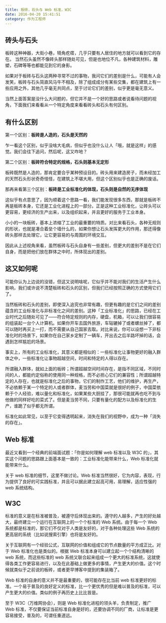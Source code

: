 ```yaml
---
title: 板砖，石头与 Web 标准，W3C
date: 2016-04-20 15:41:51
category: 作为工程师
---
```

## 砖头与石头
板砖这种神器，大街小巷，犄角疙瘩，几乎只要有人居住的地方就可以看到它的存在。
当然石头虽然不像砖头那样随处可见，但是也地位不凡，各种建筑材料，雕塑，石碑等等也都能见到它的身影。

如果对于板砖与石头这两种寻常不过的事物，我问它们的差别是什么，可能有人会发笑，板砖与石头简直风马牛不相及，除了组成成分有某些交集，都在建筑上有一些应用之外，其他几乎毫无共同点，至于讨论它们的差别，似乎更是毫无意义。

当然上面答案是没什么大问题的，但它并不是一个好的思路或者说看待问题的视角，下面我们来看看从一个特定角度来看看砖头和石头有何区别。

## 有什么区别
第一个区别：**板砖是人造的，石头是天然的**

乍一看这个区别，似乎没啥大毛病，但似乎也没什么让人「哦，就是这样」的感觉。我们会往下追问，然后呢，这又咋地？

第二个区别：**板砖符合特定的规格，石头则基本无定形**

板砖既然是人造的，那肯定要合乎某种预设目的。砖头用来建造房子，而未经加工的天然石头形状奇奇怪怪，在建筑上不堪大用，但这个区别似乎也是正确的废话。

那再来看第三个区别：**板砖是工业标准化的体现，石头则是自然的无序体现**

这似乎有点意思了，因为顺着这个思路一看，我们能发现很多东西，那就是板砖不再是板砖本身，它还是工业化进程上的一部分。正是这种工业标准化，让砖头可以更容易，更经济的生产出来，以及组织起来，并且更好的服务于工业本身。

小小的一块板砖，基本上浓缩了工业的最重要的特质。对比来看石头，各种无规则的形状，也就是凑合着垒个墙什么的，如果你想让石头发挥更大的作用，那还得像砖头那样去处理它，让它更容易的与周围的环境交互。

因此从上述视角来看，虽然板砖与石头自身有一些差别，但更大的差别不是在它们自身，而是把他们放在群体之中时，所体现出的差别。

## 这又如何呢
可能你认为上边说的没错，但这又说明啥呢，它似乎并不能对我们的生活产生什么影响，我们或许说不清楚板砖和石头的区别，但我们已经按照正确的方式使用它们了。

当然板砖和石头的差别，即使深入追究也非常有趣，但更有趣的是它们之间的差别蕴含的工业标准化与非标准化之间的差别。这种「工业标准化」的思路，已经在工业时代之后随处可见了——符合特定规则的内存，硬盘，机箱，可以让我们很容易的组装起一台个人计算机。如果你开车去国外旅游，车轱辘掉了或者螺丝掉了，都可以随时再买上一打，而不需要从自己国家去取。对比来说，你可以设想一下非标准化时的场景下，如果你在自己家乡定制了一辆车，开出去之后半路坏掉的话，会遇到怎样尴尬的场景。

事实上，所有的工业标准化，其意义都是相似的：一些标准化让事物更好的融入群体之中，一些标准化让事物超越空间，时间和特定的人得以存在。

所谓融入群体，就如上面的板砖；所谓超越空间时间存在，是指不同区域，不同时间的人，都能约定俗称的使用同一种规格，而不必担心它们的兼容性；所谓超越特定的人存在，也就是标准化之后的事物，它们的制作工艺，他们的维护，再生产，不必依赖于某一个特定的人或者群体，麦当劳和中国菜就是很好的例子，中国菜依赖于个人经验，难以量化和标准化，如果某些大厨挂了，那很可能就再也吃不到与他做的同样好吃的菜式了。但是麦当劳不同，只要有量化的配方以及标准化的生产，谁跪了似乎都无所谓。

标准化如此常见，以至于它变得透明起来，消失在我们的视野中，成为一种「消失的存在」。

## Web 标准
最近又看到一个经典的前端面试题：「你是如何理解 web 标准以及 W3C 的」，其实这个问题的思路跟上面基本是一致的：工业标准化能带来什么，Web 标准化就能带来什么。

关于 web 标准的细节，这里不做讨论。Web 标准当然很好，它为内容，表现，行为提供了良好的可实践标准，并且可以据此建立起高可用，易理解，适应性强的 web 系统结构。

## W3C
标准的意义是在标准被普及，被遵守后体现出来的。遵守的人越多，产生的好处越大，最终建立一个运行在互联网上的一个个标准的 Web 系统。由于每一个 Web 系统都是标准的，那它们不仅对于人类是友好的，对于各种处理这些 Web 系统的更高层的系统（比如说搜索引擎）也将是友好的。

关于互联网有一个经验公式，互联网的价值和组成它的节点数量的平方成正比。对于 Web 标准化也是类似的。根据 Web 标准本身可以建立起一个个结构清晰的 web 系统，而这些标准的 web 系统又联合起来组成一个更大的标准系统，这就使得各类工作更容易进行，以及在此基础上做更多的事情，产生更大的价值。这个时候就类似于之前说的板砖，或者更早博客中提到的集装箱了。

Web 标准的自身的意义并不是最重要的，很可能存在比当前 web 标准更好的标准。一个易于普及的良好定义的标准，比一个更优秀的但是难以普及的标准，可以产生更大的价值。类似的例子再历史上比比皆是。

至于 W3C（万维网协会），则是 Web 标准化进程的领头羊，负责制定，推广 Web 标准，不仅要保证当前标准自身是好的，还要协调不同的厂商，让标准是更容易接受，普及的，可谓任重道远。